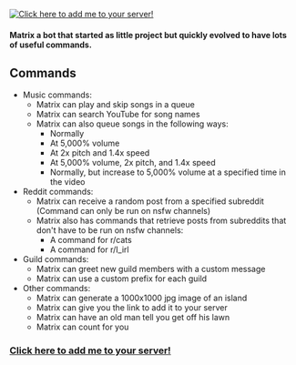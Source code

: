 [![Click here to add me to your server!](http://i.imgur.com/D74xRN1.png)](https://discordapp.com/oauth2/authorize?&client_id=318558676241874945&scope=bot&permissions=0)

#### Matrix a bot that started as little project but quickly evolved to have lots of useful commands. ####

## Commands ##
* Music commands:
    * Matrix can play and skip songs in a queue
    * Matrix can search YouTube for song names
    * Matrix can also queue songs in the following ways:
        * Normally
        * At 5,000% volume
        * At 2x pitch and 1.4x speed
        * At 5,000% volume, 2x pitch, and 1.4x speed
        * Normally, but increase to 5,000% volume at a specified time in the video
* Reddit commands:
    * Matrix can receive a random post from a specified subreddit (Command can only be run on nsfw channels)
    * Matrix also has commands that retrieve posts from subreddits that don't have to be run on nsfw channels:
        * A command for r/cats
        * A command for r/I_irl
* Guild commands:
    * Matrix can greet new guild members with a custom message
    * Matrix can use a custom prefix for each guild
* Other commands:
   * Matrix can generate a 1000x1000 jpg image of an island
   * Matrix can give you the link to add it to your server
   * Matrix can have an old man tell you get off his lawn
   * Matrix can count for you
   
 ### [Click here to add me to your server!](https://discordapp.com/oauth2/authorize?&client_id=318558676241874945&scope=bot&permissions=0) ###

        
